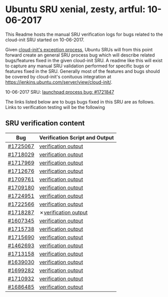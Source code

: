 Ubuntu SRU xenial, zesty, artful: 10-06-2017
=====
This Readme hosts the manual SRU verification logs for bugs related to the cloud-init SRU started on 10-06-2017.

Given [cloud-init's exception process](https://wiki.ubuntu.com/CloudinitUpdates), Ubuntu SRUs will from this point forward create an general SRU process bug which will describe related bugs/features fixed in the given cloud-init SRU. A readme like this will exist to capture any manual SRU validation performed for specific bugs or features fixed in the SRU. Generally most of the features and bugs should be covered by cloud-init's conituous integration at https://jenkins.ubuntu.com/server/view/cloud-init/.


10-06-2017 SRU: [launchpad process bug: #1721847](https://bugs.launchpad.net/ubuntu/+source/cloud-init/+bug/1721847)


The links listed below are to bugs bugs fixed in this SRU are as follows. Links to verification testing will be the following


## SRU verification content
| Bug | Verification Script and Output |
| -------- |  -------- |
| [#1725067](https://pad.lv/1725067) | [verification output](../bugs/lp-1725067.txt) |
| [#1718029](https://pad.lv/1718029) | [verification output](../bugs/lp-1718029.txt) |
| [#1717969](https://pad.lv/1717969) | [verification output](../bugs/lp-1717969.txt) |
| [#1712676](https://pad.lv/1712676) | [verification output](../bugs/lp-1712676.txt) |
| [#1709761](https://pad.lv/1709761) | [verification output](../bugs/lp-1709761.txt) |
| [#1709180](https://pad.lv/1709180) | [verification output](../bugs/lp-1709180.txt) |
| [#1724951](https://pad.lv/1724951) | [verification output](../bugs/lp-1724951.txt) |
| [#1722566](https://pad.lv/1722566) | [verification output](../bugs/lp-1722566.txt) |
| [#1718287](https://pad.lv/1718287) | ✗[verification output](../bugs/lp-1718287.txt) |
| [#1607345](https://pad.lv/1607345) | [verification output](../bugs/lp-1607345.txt) |
| [#1715738](https://pad.lv/1715738) | [verification output](../bugs/lp-1715738.txt) |
| [#1715690](https://pad.lv/1715690) | [verification output](../bugs/lp-1715690.txt) |
| [#1462693](https://pad.lv/1462693) | [verification output](../bugs/lp-1462693.txt) |
| [#1713158](https://pad.lv/1713158) | [verification output](../bugs/lp-1713158.txt) |
| [#1639030](https://pad.lv/1639030) | [verification output](../bugs/lp-1639030.txt) |
| [#1699282](https://pad.lv/1699282) | [verification output](../bugs/lp-1699282.txt) |
| [#1710932](https://pad.lv/1710932) | [verification output](../bugs/lp-1710932.txt) |
| [#1686485](https://pad.lv/1686485) | [verification output](../bugs/lp-1686485.txt) |

